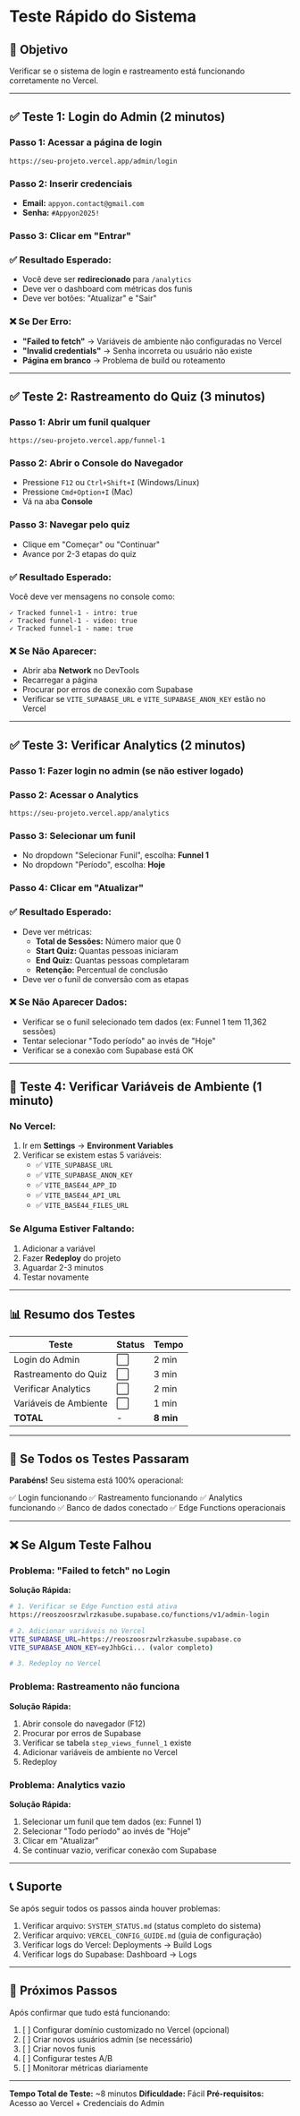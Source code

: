 # Teste Rápido do Sistema

## 🎯 Objetivo
Verificar se o sistema de login e rastreamento está funcionando corretamente no Vercel.

---

## ✅ Teste 1: Login do Admin (2 minutos)

### Passo 1: Acessar a página de login
```
https://seu-projeto.vercel.app/admin/login
```

### Passo 2: Inserir credenciais
- **Email:** `appyon.contact@gmail.com`
- **Senha:** `#Appyon2025!`

### Passo 3: Clicar em "Entrar"

### ✅ Resultado Esperado:
- Você deve ser **redirecionado** para `/analytics`
- Deve ver o dashboard com métricas dos funis
- Deve ver botões: "Atualizar" e "Sair"

### ❌ Se Der Erro:
- **"Failed to fetch"** → Variáveis de ambiente não configuradas no Vercel
- **"Invalid credentials"** → Senha incorreta ou usuário não existe
- **Página em branco** → Problema de build ou roteamento

---

## ✅ Teste 2: Rastreamento do Quiz (3 minutos)

### Passo 1: Abrir um funil qualquer
```
https://seu-projeto.vercel.app/funnel-1
```

### Passo 2: Abrir o Console do Navegador
- Pressione `F12` ou `Ctrl+Shift+I` (Windows/Linux)
- Pressione `Cmd+Option+I` (Mac)
- Vá na aba **Console**

### Passo 3: Navegar pelo quiz
- Clique em "Começar" ou "Continuar"
- Avance por 2-3 etapas do quiz

### ✅ Resultado Esperado:
Você deve ver mensagens no console como:
```
✓ Tracked funnel-1 - intro: true
✓ Tracked funnel-1 - video: true
✓ Tracked funnel-1 - name: true
```

### ❌ Se Não Aparecer:
- Abrir aba **Network** no DevTools
- Recarregar a página
- Procurar por erros de conexão com Supabase
- Verificar se `VITE_SUPABASE_URL` e `VITE_SUPABASE_ANON_KEY` estão no Vercel

---

## ✅ Teste 3: Verificar Analytics (2 minutos)

### Passo 1: Fazer login no admin (se não estiver logado)

### Passo 2: Acessar o Analytics
```
https://seu-projeto.vercel.app/analytics
```

### Passo 3: Selecionar um funil
- No dropdown "Selecionar Funil", escolha: **Funnel 1**
- No dropdown "Período", escolha: **Hoje**

### Passo 4: Clicar em "Atualizar"

### ✅ Resultado Esperado:
- Deve ver métricas:
  - **Total de Sessões:** Número maior que 0
  - **Start Quiz:** Quantas pessoas iniciaram
  - **End Quiz:** Quantas pessoas completaram
  - **Retenção:** Percentual de conclusão
- Deve ver o funil de conversão com as etapas

### ❌ Se Não Aparecer Dados:
- Verificar se o funil selecionado tem dados (ex: Funnel 1 tem 11,362 sessões)
- Tentar selecionar "Todo período" ao invés de "Hoje"
- Verificar se a conexão com Supabase está OK

---

## 🔧 Teste 4: Verificar Variáveis de Ambiente (1 minuto)

### No Vercel:
1. Ir em **Settings** → **Environment Variables**
2. Verificar se existem estas 5 variáveis:
   - ✅ `VITE_SUPABASE_URL`
   - ✅ `VITE_SUPABASE_ANON_KEY`
   - ✅ `VITE_BASE44_APP_ID`
   - ✅ `VITE_BASE44_API_URL`
   - ✅ `VITE_BASE44_FILES_URL`

### Se Alguma Estiver Faltando:
1. Adicionar a variável
2. Fazer **Redeploy** do projeto
3. Aguardar 2-3 minutos
4. Testar novamente

---

## 📊 Resumo dos Testes

| Teste | Status | Tempo |
|-------|--------|-------|
| Login do Admin | ⬜ | 2 min |
| Rastreamento do Quiz | ⬜ | 3 min |
| Verificar Analytics | ⬜ | 2 min |
| Variáveis de Ambiente | ⬜ | 1 min |
| **TOTAL** | - | **8 min** |

---

## 🎉 Se Todos os Testes Passaram

**Parabéns!** Seu sistema está 100% operacional:

✅ Login funcionando
✅ Rastreamento funcionando
✅ Analytics funcionando
✅ Banco de dados conectado
✅ Edge Functions operacionais

---

## ❌ Se Algum Teste Falhou

### Problema: "Failed to fetch" no Login

**Solução Rápida:**
```bash
# 1. Verificar se Edge Function está ativa
https://reoszoosrzwlrzkasube.supabase.co/functions/v1/admin-login

# 2. Adicionar variáveis no Vercel
VITE_SUPABASE_URL=https://reoszoosrzwlrzkasube.supabase.co
VITE_SUPABASE_ANON_KEY=eyJhbGci... (valor completo)

# 3. Redeploy no Vercel
```

### Problema: Rastreamento não funciona

**Solução Rápida:**
1. Abrir console do navegador (F12)
2. Procurar por erros de Supabase
3. Verificar se tabela `step_views_funnel_1` existe
4. Adicionar variáveis de ambiente no Vercel
5. Redeploy

### Problema: Analytics vazio

**Solução Rápida:**
1. Selecionar um funil que tem dados (ex: Funnel 1)
2. Selecionar "Todo período" ao invés de "Hoje"
3. Clicar em "Atualizar"
4. Se continuar vazio, verificar conexão com Supabase

---

## 📞 Suporte

Se após seguir todos os passos ainda houver problemas:

1. Verificar arquivo: `SYSTEM_STATUS.md` (status completo do sistema)
2. Verificar arquivo: `VERCEL_CONFIG_GUIDE.md` (guia de configuração)
3. Verificar logs do Vercel: Deployments → Build Logs
4. Verificar logs do Supabase: Dashboard → Logs

---

## 🚀 Próximos Passos

Após confirmar que tudo está funcionando:

1. [ ] Configurar domínio customizado no Vercel (opcional)
2. [ ] Criar novos usuários admin (se necessário)
3. [ ] Criar novos funis
4. [ ] Configurar testes A/B
5. [ ] Monitorar métricas diariamente

---

**Tempo Total de Teste:** ~8 minutos
**Dificuldade:** Fácil
**Pré-requisitos:** Acesso ao Vercel + Credenciais do Admin
